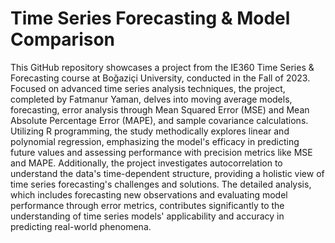 # Time Series Forecasting & Model Comparison
This GitHub repository showcases a project from the IE360 Time Series & Forecasting course at Boğaziçi University, conducted in the Fall of 2023. Focused on advanced time series analysis techniques, the project, completed by Fatmanur Yaman, delves into moving average models, forecasting, error analysis through Mean Squared Error (MSE) and Mean Absolute Percentage Error (MAPE), and sample covariance calculations. Utilizing R programming, the study methodically explores linear and polynomial regression, emphasizing the model's efficacy in predicting future values and assessing performance with precision metrics like MSE and MAPE. Additionally, the project investigates autocorrelation to understand the data's time-dependent structure, providing a holistic view of time series forecasting's challenges and solutions. The detailed analysis, which includes forecasting new observations and evaluating model performance through error metrics, contributes significantly to the understanding of time series models' applicability and accuracy in predicting real-world phenomena.







